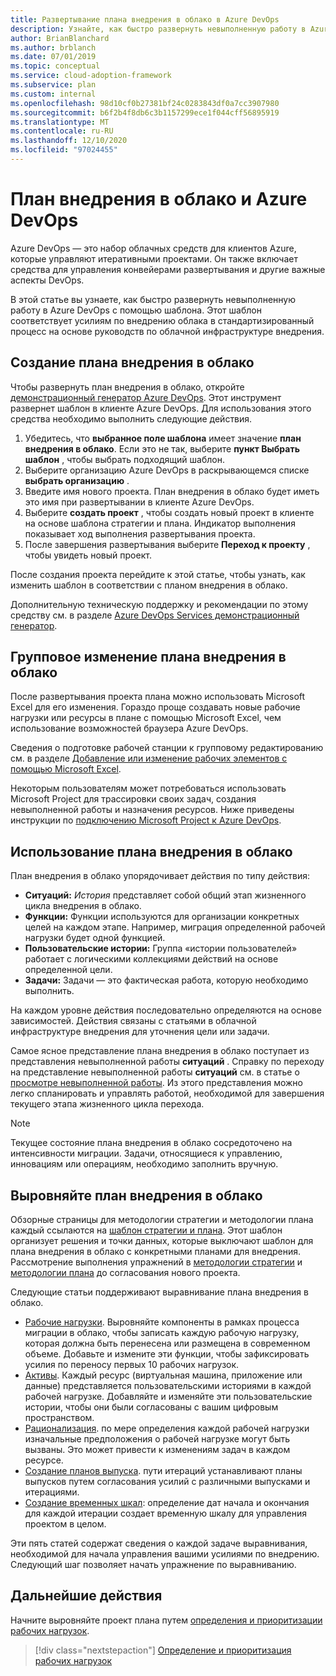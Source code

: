 ```yaml
---
title: Развертывание плана внедрения в облако в Azure DevOps
description: Узнайте, как быстро развернуть невыполненную работу в Azure DevOps с помощью шаблона, который обеспечивает согласованность действий по внедрению в облаке со стандартизованным процессом.
author: BrianBlanchard
ms.author: brblanch
ms.date: 07/01/2019
ms.topic: conceptual
ms.service: cloud-adoption-framework
ms.subservice: plan
ms.custom: internal
ms.openlocfilehash: 98d10cf0b27381bf24c0283843df0a7cc3907980
ms.sourcegitcommit: b6f2b4f8db6c3b1157299ece1f044cff56895919
ms.translationtype: MT
ms.contentlocale: ru-RU
ms.lasthandoff: 12/10/2020
ms.locfileid: "97024455"
---
```

# <a name="cloud-adoption-plan-and-azure-devops"></a>План внедрения в облако и Azure DevOps

Azure DevOps — это набор облачных средств для клиентов Azure, которые управляют итеративными проектами. Он также включает средства для управления конвейерами развертывания и другие важные аспекты DevOps.

В этой статье вы узнаете, как быстро развернуть невыполненную работу в Azure DevOps с помощью шаблона. Этот шаблон соответствует усилиям по внедрению облака в стандартизированный процесс на основе руководств по облачной инфраструктуре внедрения.

## <a name="create-your-cloud-adoption-plan"></a>Создание плана внедрения в облако

Чтобы развернуть план внедрения в облако, откройте [демонстрационный генератор Azure DevOps](https://aka.ms/adopt/plan/generator). Этот инструмент развернет шаблон в клиенте Azure DevOps. Для использования этого средства необходимо выполнить следующие действия.

1. Убедитесь, что **выбранное поле шаблона** имеет значение **план внедрения в облако**. Если это не так, выберите **пункт Выбрать шаблон** , чтобы выбрать подходящий шаблон.
2. Выберите организацию Azure DevOps в раскрывающемся списке **выбрать организацию** .
3. Введите имя нового проекта. План внедрения в облако будет иметь это имя при развертывании в клиенте Azure DevOps.
4. Выберите **создать проект** , чтобы создать новый проект в клиенте на основе шаблона стратегии и плана. Индикатор выполнения показывает ход выполнения развертывания проекта.
5. После завершения развертывания выберите **Переход к проекту** , чтобы увидеть новый проект.

После создания проекта перейдите к этой статье, чтобы узнать, как изменить шаблон в соответствии с планом внедрения в облако.

Дополнительную техническую поддержку и рекомендации по этому средству см. в разделе [Azure DevOps Services демонстрационный генератор](/azure/devops/demo-gen).

## <a name="bulk-edit-the-cloud-adoption-plan"></a>Групповое изменение плана внедрения в облако

После развертывания проекта плана можно использовать Microsoft Excel для его изменения. Гораздо проще создавать новые рабочие нагрузки или ресурсы в плане с помощью Microsoft Excel, чем использование возможностей браузера Azure DevOps.

Сведения о подготовке рабочей станции к групповому редактированию см. в разделе [Добавление или изменение рабочих элементов с помощью Microsoft Excel](/azure/devops/boards/backlogs/office/bulk-add-modify-work-items-excel?view=azure-devops).

Некоторым пользователям может потребоваться использовать Microsoft Project для трассировки своих задач, создания невыполненной работы и назначения ресурсов. Ниже приведены инструкции по [подключению Microsoft Project к Azure DevOps](/azure/devops/boards/backlogs/office/create-your-backlog-tasks-using-project?view=tfs-2018).

## <a name="use-the-cloud-adoption-plan"></a>Использование плана внедрения в облако

План внедрения в облако упорядочивает действия по типу действия:

- **Ситуаций:** _История_ представляет собой общий этап жизненного цикла внедрения в облако.
- **Функции:** Функции используются для организации конкретных целей на каждом этапе. Например, миграция определенной рабочей нагрузки будет одной функцией.
- **Пользовательские истории:** Группа «истории пользователей» работает с логическими коллекциями действий на основе определенной цели.
- **Задачи:** Задачи — это фактическая работа, которую необходимо выполнить.

На каждом уровне действия последовательно определяются на основе зависимостей. Действия связаны с статьями в облачной инфраструктуре внедрения для уточнения цели или задачи.

Самое ясное представление плана внедрения в облако поступает из представления невыполненной работы **ситуаций** . Справку по переходу на представление невыполненной работы **ситуаций** см. в статье о [просмотре невыполненной работы](/azure/devops/boards/backlogs/define-features-epics?view=azure-devops#view-a-backlog-or-portfolio-backlog). Из этого представления можно легко спланировать и управлять работой, необходимой для завершения текущего этапа жизненного цикла перехода.

> [!NOTE]
> Текущее состояние плана внедрения в облако сосредоточено на интенсивности миграции. Задачи, относящиеся к управлению, инновациям или операциям, необходимо заполнить вручную.

## <a name="align-the-cloud-adoption-plan"></a>Выровняйте план внедрения в облако

Обзорные страницы для методологии стратегии и методологии плана каждый ссылаются на [шаблон стратегии и плана](https://raw.githubusercontent.com/microsoft/CloudAdoptionFramework/master/plan/cloud-adoption-framework-strategy-and-plan-template.docx). Этот шаблон организует решения и точки данных, которые выключают шаблон для плана внедрения в облако с конкретными планами для внедрения. Рассмотрение выполнения упражнений в [методологии стратегии](../strategy/index.md) и [методологии плана](../plan/index.md) до согласования нового проекта.

Следующие статьи поддерживают выравнивание плана внедрения в облако.

- [Рабочие нагрузки](./workloads.md). Выровняйте компоненты в рамках процесса миграции в облако, чтобы записать каждую рабочую нагрузку, которая должна быть перенесена или размещена в современном объеме. Добавьте и измените эти функции, чтобы зафиксировать усилия по переносу первых 10 рабочих нагрузок.
- [Активы](./assets.md). Каждый ресурс (виртуальная машина, приложение или данные) представляется пользовательскими историями в каждой рабочей нагрузке. Добавляйте и изменяйте эти пользовательские истории, чтобы они были согласованы с вашим цифровым пространством.
- [Рационализация](./review-rationalization.md). по мере определения каждой рабочей нагрузки изначальные предположения о рабочей нагрузке могут быть вызваны. Это может привести к изменениям задач в каждом ресурсе.
- [Создание планов выпуска](./iteration-paths.md). пути итераций устанавливают планы выпусков путем согласования усилий с различными выпусками и итерациями.
- [Создание временных шкал](./timelines.md): определение дат начала и окончания для каждой итерации создает временную шкалу для управления проектом в целом.

Эти пять статей содержат сведения о каждой задаче выравнивания, необходимой для начала управления вашими усилиями по внедрению. Следующий шаг позволяет начать упражнение по выравниванию.

## <a name="next-steps"></a>Дальнейшие действия

Начните выровняйте проект плана путем [определения и приоритизации рабочих нагрузок](./workloads.md).

> [!div class="nextstepaction"]
> [Определение и приоритизация рабочих нагрузок](./workloads.md)
